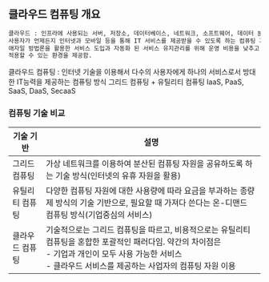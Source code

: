 ## 클라우드 컴퓨팅 개요

```bash
클라우드 : 인프라에 사용되는 서버, 저장소, 데이터베이스, 네트워크, 소프트웨어, 데이터 분석 등을 포함해 
사용자가 언제든지 인터넷과 모바일 등을 통해 IT 서비스를 제공받을 수 있도록 하는 컴퓨팅 기술.
애자일 방법론을 활용한 서비스 도입과 자동화 된 서비스 유지관리를 위해 운영 비용을 낮추고, 비즈니스 요구사항의 변화를 빠르게
적용할 수 있는 환경을 제공함.
```

클라우드 컴퓨팅 : 인터넷 기술을 이용해서 다수의 사용자에게 하나의 서비스로서 방대한 IT능력을 제공하는 컴퓨팅 방식
그리드 컴퓨팅 + 유틸리티 컴퓨팅
IaaS, PaaS, SaaS, DaaS, SecaaS

### 컴퓨팅 기술 비교
 |기술 기반 | 설명 |
 | --- | --- |
 |그리드 컴퓨팅| 가상 네트워크를 이용하여 분산된 컴퓨팅 자원을 공유하도록 하는 기술 방식(인터넷의 유휴 자원을 활용)|
 |유틸리티 컴퓨팅| 다양한 컴퓨팅 자원에 대한 사용량에 따라 요금을 부과하는 종량제 방식의 기술 기반으로, 필요할 때 가져다 쓴다는 온-디맨드 컴퓨팅 방식(기업중심의 서비스)|
 |클라우드 컴퓨팅| 기술적으로는 그리드 컴퓨팅을 따르고, 비용적으로는 유틸리티 컴퓨팅을 혼합한 포괄적인 패러다임. 약간의 차이점은 </br> - 기업과 개인이 모두 사용 가능한 서비스 </br> - 클라우드 서비스를 제공하는 사업자의 컴퓨팅 자원 이용|


